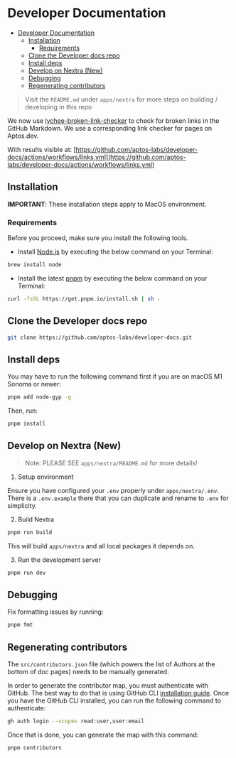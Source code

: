# Developer Documentation

- [Developer Documentation](#developer-documentation)
  - [Installation](#installation)
    - [Requirements](#requirements)
  - [Clone the Developer docs repo](#clone-the-developer-docs-repo)
  - [Install deps](#install-deps)
  - [Develop on Nextra (New)](#develop-on-nextra-new)
  - [Debugging](#debugging)
  - [Regenerating contributors](#regenerating-contributors)

> Visit the `README.md` under `apps/nextra` for more steps on building / developing in this repo

We now use [lychee-broken-link-checker](https://github.com/marketplace/actions/lychee-broken-link-checker) to check for broken links in the GitHub Markdown. We use a corresponding link checker for pages on Aptos.dev.

With results visible at:
[https://github.com/aptos-labs/developer-docs/actions/workflows/links.yml](https://github.com/aptos-labs/developer-docs/actions/workflows/links.yml)

## Installation

**IMPORTANT**: These installation steps apply to MacOS environment.

### Requirements

Before you proceed, make sure you install the following tools.

- Install [Node.js](https://nodejs.org/en/download/) by executing the below command on your Terminal:

```sh
brew install node
```

- Install the latest [pnpm](https://pnpm.io/installation) by executing the below command on your Terminal:

```sh
curl -fsSL https://get.pnpm.io/install.sh | sh - 
```

## Clone the Developer docs repo

```sh
git clone https://github.com/aptos-labs/developer-docs.git
```

## Install deps

You may have to run the following command first if you are on macOS M1 Sonoma or newer:

```sh
pnpm add node-gyp -g
```

Then, run:

```sh
pnpm install
```

## Develop on Nextra (New)

> Note: PLEASE SEE `apps/nextra/README.md` for more details!

1. Setup environment

Ensure you have configured your `.env` properly under `apps/nextra/.env`. There is a `.env.example` there that you can duplicate and rename to `.env` for simplicity.

2. Build Nextra

```bash
pnpm run build
```

This will build `apps/nextra` and all local packages it depends on.

3. Run the development server

```sh
pnpm run dev
```

## Debugging

Fix formatting issues by running:

```sh
pnpm fmt
```

## Regenerating contributors

The `src/contributors.json` file (which powers the list of Authors at the bottom of doc pages) needs to be manually generated.

In order to generate the contributor map, you must authenticate with GitHub. The best way to do that is using GitHub CLI [installation guide](https://github.com/cli/cli#installation). Once you have the GitHub CLI installed, you can run the following command to authenticate:

```sh
gh auth login --scopes read:user,user:email
```

Once that is done, you can generate the map with this command:

```sh
pnpm contributors
```